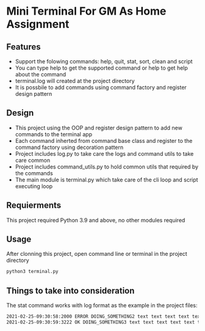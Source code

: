 # Mini Terminal For GM As Home Assignment


## Features

- Support the folowing commands: help, quit, stat, sort, clean and script
- You can type help to get the supported command or help <command> to get help about the command
- terminal.log will created at the project directory
- It is possbile to add commands using command factory and register design pattern


## Design

- This project using the OOP and register design pattern to add new commands to the terminal app
- Each command inherted from command base class and register to the command factory using decoration pattern
- Project includes log.py to take care the logs and command utils to take care common
- Project includes command_utils.py to hold common utils that required by the commands
- The main module is terminal.py which take care of the cli loop and script executing loop

## Requierments
This project required Python 3.9 and above, no other modules required

## Usage
After clonning this project, open command line or terminal in the project directory
```sh
python3 terminal.py
```

## Things to take into consideration
The stat command works with log format as the example in the project files:
```sh
2021-02-25-09:30:58:2000 ERROR DOING_SOMETHING2 text text text text text text text ....
2021-02-25-09:30:59:3222 OK DOING_SOMETHING3 text text text text text text text ....
```
